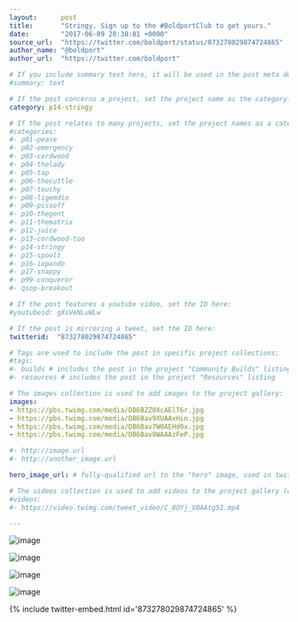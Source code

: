 ```yaml
---
layout:      post
title:       "Stringy. Sign up to the #BoldportClub to get yours."
date:        "2017-06-09 20:38:01 +0000"
source_url:  "https://twitter.com/boldport/status/873278029874724865"
author_name: "@boldport"
author_url:  "https://twitter.com/boldport"

# If you include summary text here, it will be used in the post meta description instead of an excerpt from the post body
#summary: text

# If the post concerns a project, set the project name as the category:
category: p14-stringy

# If the post relates to many projects, set the project names as a categories array:
#categories:
#- p01-pease
#- p02-emergency
#- p03-cordwood
#- p04-thelady
#- p05-tap
#- p06-thecuttle
#- p07-touchy
#- p08-ligemdio
#- p09-pissoff
#- p10-thegent
#- p11-thematrix
#- p12-juice
#- p13-cordwood-too
#- p14-stringy
#- p15-spoolt
#- p16-ixpando
#- p17-snappy
#- p99-conqueror
#- qsop-breakout

# If the post features a youtube video, set the ID here:
#youtubeid: gXsVeNLuWLw

# If the post is mirroring a tweet, set the ID here:
twitterid:  "873278029874724865"

# Tags are used to include the post in specific project collections:
#tags:
#- builds # includes the post in the project "Community Builds" listing
#- resources # includes the post in the project "Resources" listing

# The images collection is used to add images to the project gallery:
images:
- https://pbs.twimg.com/media/DB6BZZ8XcAElT6r.jpg
- https://pbs.twimg.com/media/DB6Bav9XUAAxHin.jpg
- https://pbs.twimg.com/media/DB6Bav7W0AEHd0x.jpg
- https://pbs.twimg.com/media/DB6Bav8WAAAzFeP.jpg

#- http://image.url
#- http://another_image.url

hero_image_url: # fully-qualified url to the "hero" image, used in twitter cards for example

# The videos collection is used to add videos to the project gallery (currently only mp4):
#videos:
#- https://video.twimg.com/tweet_video/C_8OYj_V0AAtg5I.mp4

---
```


![image](https://pbs.twimg.com/media/DB6BZZ8XcAElT6r.jpg)

![image](https://pbs.twimg.com/media/DB6Bav9XUAAxHin.jpg)

![image](https://pbs.twimg.com/media/DB6Bav7W0AEHd0x.jpg)

![image](https://pbs.twimg.com/media/DB6Bav8WAAAzFeP.jpg)

{% include twitter-embed.html id='873278029874724865' %}


